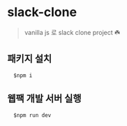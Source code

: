 # slack-clone

> vanilla js 로 slack clone project ☘️

## 패키지 설치

```
  $npm i
```

## 웹팩 개발 서버 실행
```
  $npm run dev
```
